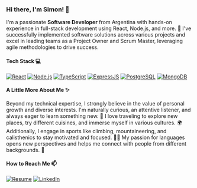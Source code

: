 ### Hi there, I'm Simon! 👋

I'm a passionate **Software Developer** from Argentina with hands-on experience in full-stack development using React, Node.js, and more. 🚀 I've successfully implemented software solutions across various projects and excel in leading teams as a Project Owner and Scrum Master, leveraging agile methodologies to drive success.

#### Tech Stack 💻

[![React](https://img.shields.io/badge/React-20232A?style=for-the-badge&logo=react&logoColor=61DAFB)](#)
[![Node.js](https://img.shields.io/badge/Node%20js-339933?style=for-the-badge&logo=nodedotjs&logoColor=white)](#)
[![TypeScript](https://img.shields.io/badge/TypeScript-007ACC?style=for-the-badge&logo=typescript&logoColor=white)](#)
[![ExpressJS](https://img.shields.io/badge/Express%20js-000000?style=for-the-badge&logo=express&logoColor=white)](#)
[![PostgreSQL](https://img.shields.io/badge/PostgreSQL-336791?style=for-the-badge&logo=postgresql&logoColor=white)](#)
[![MongoDB](https://img.shields.io/badge/MongoDB-4EA94B?style=for-the-badge&logo=mongodb&logoColor=white)](#)

#### A Little More About Me ✨

Beyond my technical expertise, I strongly believe in the value of personal growth and diverse interests. I'm naturally curious, an attentive listener, and always eager to learn something new. 🌟 I love traveling to explore new places, try different cuisines, and immerse myself in various cultures. 🌍 Additionally, I engage in sports like climbing, mountaineering, and calisthenics to stay motivated and focused. 🧗‍♂️ My passion for languages opens new perspectives and helps me connect with people from different backgrounds. 💬

#### How to Reach Me 📫

[![Resume](https://img.shields.io/badge/Resume-4285F4?style=for-the-badge&logo=read-the-docs&logoColor=white)](https://simonvizioli.github.io/resume/)
[![LinkedIn](https://img.shields.io/badge/Linked_In-0077B5?style=for-the-badge&logo=LinkedIn&logoColor=white)](https://www.linkedin.com/in/sim%C3%B3n-vizioli/)
